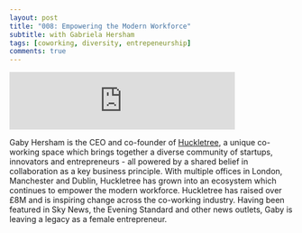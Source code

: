 ```yaml
---
layout: post
title: "008: Empowering the Modern Workforce"
subtitle: with Gabriela Hersham
tags: [coworking, diversity, entrepeneurship]
comments: true
---
```


<iframe src="https://anchor.fm/herethefuture/embed/episodes/008-Empowering-the-Modern-Workforce---Gabriela-Hersham-emgiuv" height="102px" width="400px" frameborder="0" scrolling="no"></iframe>

Gaby Hersham is the CEO and co-founder of [Huckletree](https://www.huckletree.com/), a unique co-working space which brings together a diverse community of startups, innovators and entrepreneurs - all powered by a shared belief in collaboration as a key business principle. With multiple offices in London, Manchester and Dublin, Huckletree has grown into an ecosystem which continues to empower the modern workforce. Huckletree has raised over £8M and is inspiring change across the co-working industry. Having been featured in Sky News, the Evening Standard and other news outlets, Gaby is leaving a legacy as a female entrepreneur. 